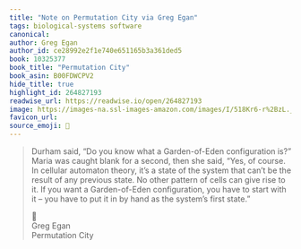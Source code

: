 ```yaml
---
title: "Note on Permutation City via Greg Egan"
tags: biological-systems software
canonical: 
author: Greg Egan
author_id: ce28992e2f1e740e651165b3a361ded5
book: 10325377
book_title: "Permutation City"
book_asin: B00FDWCPV2
hide_title: true
highlight_id: 264827193
readwise_url: https://readwise.io/open/264827193
image: https://images-na.ssl-images-amazon.com/images/I/518Kr6-r%2BzL._SL200_.jpg
favicon_url: 
source_emoji: 📕
---
```


> Durham said, “Do you know what a Garden-of-Eden configuration is?” Maria was caught blank for a second, then she said, “Yes, of course. In cellular automaton theory, it’s a state of the system that can’t be the result of any previous state. No other pattern of cells can give rise to it. If you want a Garden-of-Eden configuration, you have to start with it – you have to put it in by hand as the system’s first state.”
> <div class="quoteback-footer"><div class="quoteback-avatar"><span class="mini-emoji"> 📕</span></div><div class="quoteback-metadata"><div class="metadata-inner"><span style="display:none">FROM:</span><div aria-label="Greg Egan" class="quoteback-author"> Greg Egan</div><div aria-label="Permutation City" class="quoteback-title"> Permutation City</div></div></div></div>